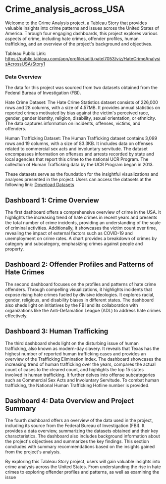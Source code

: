 # Crime_analysis_across_USA

Welcome to the Crime Analysis project, a Tableau Story that provides valuable insights into crime patterns and issues across the United States of America. Through four engaging dashboards, this project explores various aspects of crime, including hate crimes, offender profiles, human trafficking, and an overview of the project's background and objectives.

Tableau Public Link: https://public.tableau.com/app/profile/aditi.patel7053/viz/HateCrimeAnalysisAcrossUSA/Story1

### Data Overview

The data for this project was sourced from two datasets obtained from the Federal Bureau of Investigation (FBI).

Hate Crime Dataset: The Hate Crime Statistics dataset consists of 226,000 rows and 28 columns, with a size of 4.57MB. It provides annual statistics on reported crimes motivated by bias against the victim's perceived race, gender, gender identity, religion, disability, sexual orientation, or ethnicity. The data captures information on incidents, offenses, victims, and offenders.

Human Trafficking Dataset: The Human Trafficking dataset contains 3,099 rows and 19 columns, with a size of 83.3KB. It includes data on offenses related to commercial sex acts and involuntary servitude. The dataset encompasses information on offenses and arrests recorded by state and local agencies that report this crime to the national UCR Program. The collection of Human Trafficking data by the UCR Program began in 2013.

These datasets serve as the foundation for the insightful visualizations and analyses presented in the project. Users can access the datasets at the following link: [Download Datasets](https://cde.ucr.cjis.gov/LATEST/webapp/#/pages/downloads)

## Dashboard 1: Crime Overview

The first dashboard offers a comprehensive overview of crime in the USA. It highlights the increasing trend of hate crimes in recent years and presents the total number of crime incidents, providing an understanding of the scale of criminal activities. Additionally, it showcases the victim count over time, revealing the impact of external factors such as COVID-19 and unemployment on crime rates. A chart provides a breakdown of crimes by category and subcategory, emphasizing crimes against people and property.

## Dashboard 2: Offender Profiles and Patterns of Hate Crimes

The second dashboard focuses on the profiles and patterns of hate crime offenders. Through compelling visualizations, it highlights incidents that expose rising hate crimes fueled by divisive ideologies. It explores racial, gender, religious, and disability biases in different states. The dashboard also sheds light on initiatives by the FBI and its collaboration with organizations like the Anti-Defamation League (ADL) to address hate crimes effectively.

## Dashboard 3: Human Trafficking

The third dashboard sheds light on the disturbing issue of human trafficking, also known as modern-day slavery. It reveals that Texas has the highest number of reported human trafficking cases and provides an overview of the Trafficking Elimination Index. The dashboard showcases the increasing trend of human trafficking over the years, compares the actual count of cases to the cleared count, and highlights the top 15 states involved in human trafficking. It further delves into offense subcategories such as Commercial Sex Acts and Involuntary Servitude. To combat human trafficking, the National Human Trafficking Hotline number is provided.

## Dashboard 4: Data Overview and Project Summary

The fourth dashboard offers an overview of the data used in the project, including its source from the Federal Bureau of Investigation (FBI). It provides a data overview, summarizing the datasets obtained and their key characteristics. The dashboard also includes background information about the project's objectives and summarizes the key findings. This section concludes with summary recommendations based on the insights gained from the project's analysis.

By exploring this Tableau Story project, users will gain valuable insights into crime analysis across the United States. From understanding the rise in hate crimes to exploring offender profiles and patterns, as well as examining the issue
